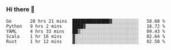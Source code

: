 ### Hi there 👋

<!--
**yeya24/yeya24** is a ✨ _special_ ✨ repository because its `README.md` (this file) appears on your GitHub profile.

Here are some ideas to get you started:

- 🔭 I’m currently working on ...
- 🌱 I’m currently learning ...
- 👯 I’m looking to collaborate on ...
- 🤔 I’m looking for help with ...
- 💬 Ask me about ...
- 📫 How to reach me: ...
- 😄 Pronouns: ...
- ⚡ Fun fact: ...
-->

<!--START_SECTION:waka-->
```text
Go       28 hrs 21 mins  ██████████████▓░░░░░░░░░░   58.68 % 
Python   9 hrs 2 mins    ████▓░░░░░░░░░░░░░░░░░░░░   18.72 % 
YAML     4 hrs 33 mins   ██▒░░░░░░░░░░░░░░░░░░░░░░   09.43 % 
Scala    1 hr 16 mins    ▓░░░░░░░░░░░░░░░░░░░░░░░░   02.64 % 
Rust     1 hr 12 mins    ▓░░░░░░░░░░░░░░░░░░░░░░░░   02.50 % 
```
<!--END_SECTION:waka-->
